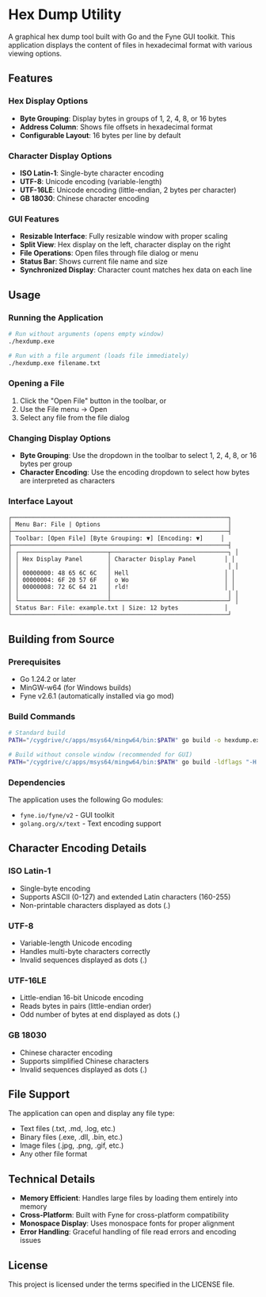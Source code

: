 # Hex Dump Utility

A graphical hex dump tool built with Go and the Fyne GUI toolkit. This application displays the content of files in hexadecimal format with various viewing options.

## Features

### Hex Display Options
- **Byte Grouping**: Display bytes in groups of 1, 2, 4, 8, or 16 bytes
- **Address Column**: Shows file offsets in hexadecimal format
- **Configurable Layout**: 16 bytes per line by default

### Character Display Options
- **ISO Latin-1**: Single-byte character encoding
- **UTF-8**: Unicode encoding (variable-length)
- **UTF-16LE**: Unicode encoding (little-endian, 2 bytes per character)
- **GB 18030**: Chinese character encoding

### GUI Features
- **Resizable Interface**: Fully resizable window with proper scaling
- **Split View**: Hex display on the left, character display on the right
- **File Operations**: Open files through file dialog or menu
- **Status Bar**: Shows current file name and size
- **Synchronized Display**: Character count matches hex data on each line

## Usage

### Running the Application
```bash
# Run without arguments (opens empty window)
./hexdump.exe

# Run with a file argument (loads file immediately)
./hexdump.exe filename.txt
```

### Opening a File
1. Click the "Open File" button in the toolbar, or
2. Use the File menu → Open
3. Select any file from the file dialog

### Changing Display Options
- **Byte Grouping**: Use the dropdown in the toolbar to select 1, 2, 4, 8, or 16 bytes per group
- **Character Encoding**: Use the encoding dropdown to select how bytes are interpreted as characters

### Interface Layout
```
┌─────────────────────────────────────────────────────────────┐
│ Menu Bar: File | Options                                    │
├─────────────────────────────────────────────────────────────┤
│ Toolbar: [Open File] [Byte Grouping: ▼] [Encoding: ▼]     │
├─────────────────────────────────────────────────────────────┤
│ ┌─────────────────────────┬─────────────────────────────────┐ │
│ │ Hex Display Panel       │ Character Display Panel        │ │
│ │                         │                                 │ │
│ │ 00000000: 48 65 6C 6C   │ Hell                           │ │
│ │ 00000004: 6F 20 57 6F   │ o Wo                           │ │
│ │ 00000008: 72 6C 64 21   │ rld!                           │ │
│ │                         │                                 │ │
│ └─────────────────────────┴─────────────────────────────────┘ │
│ Status Bar: File: example.txt | Size: 12 bytes             │
└─────────────────────────────────────────────────────────────┘
```

## Building from Source

### Prerequisites
- Go 1.24.2 or later
- MinGW-w64 (for Windows builds)
- Fyne v2.6.1 (automatically installed via go mod)

### Build Commands
```bash
# Standard build
PATH="/cygdrive/c/apps/msys64/mingw64/bin:$PATH" go build -o hexdump.exe

# Build without console window (recommended for GUI)
PATH="/cygdrive/c/apps/msys64/mingw64/bin:$PATH" go build -ldflags "-H windowsgui" -o hexdump.exe
```

### Dependencies
The application uses the following Go modules:
- `fyne.io/fyne/v2` - GUI toolkit
- `golang.org/x/text` - Text encoding support

## Character Encoding Details

### ISO Latin-1
- Single-byte encoding
- Supports ASCII (0-127) and extended Latin characters (160-255)
- Non-printable characters displayed as dots (.)

### UTF-8
- Variable-length Unicode encoding
- Handles multi-byte characters correctly
- Invalid sequences displayed as dots (.)

### UTF-16LE
- Little-endian 16-bit Unicode encoding
- Reads bytes in pairs (little-endian order)
- Odd number of bytes at end displayed as dots (.)

### GB 18030
- Chinese character encoding
- Supports simplified Chinese characters
- Invalid sequences displayed as dots (.)

## File Support
The application can open and display any file type:
- Text files (.txt, .md, .log, etc.)
- Binary files (.exe, .dll, .bin, etc.)
- Image files (.jpg, .png, .gif, etc.)
- Any other file format

## Technical Details
- **Memory Efficient**: Handles large files by loading them entirely into memory
- **Cross-Platform**: Built with Fyne for cross-platform compatibility
- **Monospace Display**: Uses monospace fonts for proper alignment
- **Error Handling**: Graceful handling of file read errors and encoding issues

## License
This project is licensed under the terms specified in the LICENSE file.
